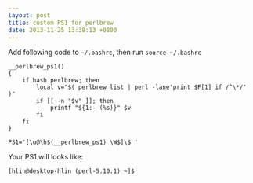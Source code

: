 ```yaml
---
layout: post
title: custom PS1 for perlbrew
date: 2013-11-25 13:38:13 +0800
---
```


Add following code to `~/.bashrc`, then run `source ~/.bashrc`

```shell
__perlbrew_ps1()
{
    if hash perlbrew; then
        local v="$( perlbrew list | perl -lane'print $F[1] if /^\*/' )"
        if [[ -n "$v" ]]; then
            printf "${1:- (%s)}" $v
        fi
    fi
}

PS1='[\u@\h$(__perlbrew_ps1) \W$]\$ '
```

Your PS1 will looks like:

```shell
[hlin@desktop-hlin (perl-5.10.1) ~]$
```

